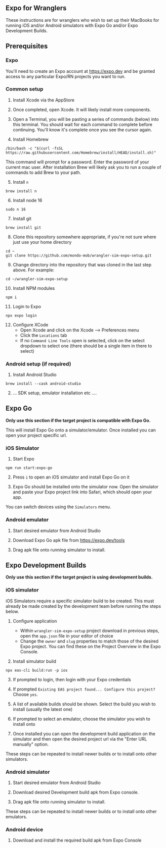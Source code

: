 ## Expo for Wranglers

These instructions are for wranglers who wish to set up their MacBooks for running iOS and/or Android simulators with Expo Go and/or Expo Development Builds.


## Prerequisites

### Expo 

You'll need to create an Expo account at https://expo.dev and be granted access to any particular Expo/RN projects you want to run.

### Common setup

1. Install Xcode via the AppStore

2. Once completed, open Xcode. It will likely install more components.

3. Open a Terminal, you will be pasting a series of commands (below) into this terminal. You should wait for each command to complete before continuing. You'll know it's complete once you see the cursor again.

4. Install Homebrew 
```shell
/bin/bash -c "$(curl -fsSL https://raw.githubusercontent.com/Homebrew/install/HEAD/install.sh)"
```
This command will prompt for a password. Enter the password of your current mac user. 
After installation Brew will likely ask you to run a couple of commands to add Brew to your path.

5. Install `n`
```shell
brew install n
```

6. Install node 16
```shell
sudo n 16
```

7. Install git
```shell
brew install git
```

8. Clone this repository somewhere appropriate, if you're not sure where just use your home directory
```shell
cd ~
git clone https://github.com/mondo-mob/wrangler-sim-expo-setup.git
```

9. Change directory into the repository that was cloned in the last step above. For example:
```shell
cd ~/wrangler-sim-expo-setup
```

10. Install NPM modules
```shell
npm i
```

11. Login to Expo
```
npx expo login
 ```

12. Configure XCode
    - Open Xcode and click on the Xcode --> Preferences menu
    - Click the `Locations` tab
    - If no `Command Line Tools` open is selected, click on the select dropdown to select one (there should be a single item in there to select)

### Android setup (if required)

1. Install Android Studio
```shell
brew install --cask android-studio
```

2. ... SDK setup, emulator installation etc ....


## Expo Go

**Only use this section if the target project is compatible with Expo Go.**

This will install Expo Go onto a simulator/emulator.
Once installed you can open your project specific url.

### iOS Simulator

1. Start Expo
```shell
npm run start:expo-go
```

2. Press `i` to open an iOS simulator and install Expo Go on it

3. Expo Go should be installed onto the simulator now. Open the simulator and paste your Expo project link into Safari, which should open your app.

You can switch devices using the `Simulators` menu.

### Android emulator

1. Start desired emulator from Android Studio

2. Download Expo Go apk file from https://expo.dev/tools

3. Drag apk file onto running simulator to install.


## Expo Development Builds

**Only use this section if the target project is using development builds.**

### iOS simulator

iOS Simulators require a specific simulator build to be created.
This must already be made created by the development team before running the steps below.

1. Configure application
   - Within `wrangler-sim-expo-setup` project download in previous steps, open the `app.json` file in your editor of choice
   - Change the `owner` and `slug` properties to match those of the desired Expo project. You can find these on the Project Overview in the Expo Console.

2. Install simulator build
```
npx eas-cli build:run -p ios
```

3. If prompted to login, then login with your Expo credentials

4. If prompted `Existing EAS project found... Configure this project?` Choose `yes`.

5. A list of available builds should be shown. Select the build you wish to install (usually the latest one)

6. If prompted to select an emulator, choose the simulator you wish to install onto

7. Once installed you can open the development build application on the simulator and then open the desired project url via the "Enter URL manually" option.

These steps can be repeated to install newer builds or to install onto other simulators.

### Android simulator

1. Start desired emulator from Android Studio

2. Download desired Development build apk from Expo console.

3. Drag apk file onto running simulator to install.

These steps can be repeated to install newer builds or to install onto other emulators.

### Android device
1. Download and install the required build apk from Expo Console
